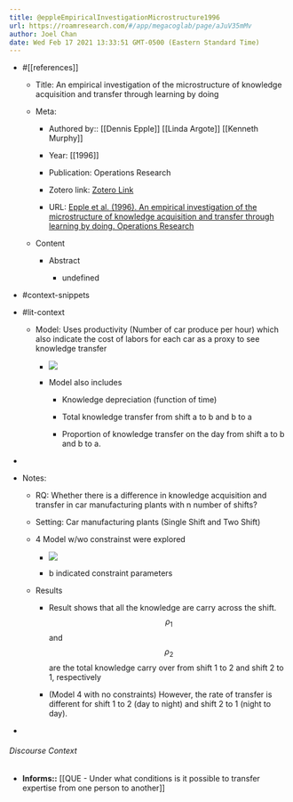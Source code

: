 ```yaml
---
title: @eppleEmpiricalInvestigationMicrostructure1996
url: https://roamresearch.com/#/app/megacoglab/page/aJuV35mMv
author: Joel Chan
date: Wed Feb 17 2021 13:33:51 GMT-0500 (Eastern Standard Time)
---
```


- #[[references]]

    - Title: An empirical investigation of the microstructure of knowledge acquisition and transfer through learning by doing

    - Meta:

        - Authored by:: [[Dennis Epple]] [[Linda Argote]] [[Kenneth Murphy]]

        - Year: [[1996]]

        - Publication: Operations Research

        - Zotero link: [Zotero Link](zotero://select/items/7_QRTMC9AN)

        - URL: [Epple et al. (1996). An empirical investigation of the microstructure of knowledge acquisition and transfer through learning by doing. Operations Research](undefined)

    - Content

        - Abstract

            - undefined
- #context-snippets
- #lit-context

    - Model: Uses productivity (Number of car produce per hour) which also indicate the cost of labors for each car as a proxy to see knowledge transfer

        - ![](https://firebasestorage.googleapis.com/v0/b/firescript-577a2.appspot.com/o/imgs%2Fapp%2Fmegacoglab%2FPYz7V4a5UB.png?alt=media&token=e3dc9b2a-cf5b-4272-8d79-b8a859f98bbe)

        - Model also includes

            - Knowledge depreciation (function of time)

            - Total knowledge transfer from shift a to b and b to a

            - Proportion of knowledge transfer on the day from shift a to b and b to a.
- 
- Notes:

    - RQ: Whether there is a difference in knowledge acquisition and transfer in car manufacturing plants with n number of shifts?

    - Setting: Car manufacturing plants (Single Shift and Two Shift)

    - 4 Model w/wo constrainst were explored

        - ![](https://firebasestorage.googleapis.com/v0/b/firescript-577a2.appspot.com/o/imgs%2Fapp%2Fmegacoglab%2FPV00kIeWAB.png?alt=media&token=0925263f-6dff-4b26-b6ad-ed5cfca12feb)

        - b indicated constraint parameters

    - Results

        - Result shows that all the knowledge are carry across the shift. $$\rho_1$$ and $$\rho_2$$ are the total knowledge carry over from shift 1 to 2 and shift 2 to 1, respectively

        - (Model 4 with no constraints) However, the rate of transfer is different for shift 1 to 2 (day to night) and shift 2 to 1 (night to day).
- 

###### Discourse Context

- **Informs::** [[QUE - Under what conditions is it possible to transfer expertise from one person to another]]
